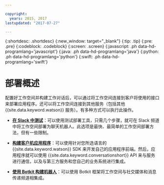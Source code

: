 ```yaml
---

copyright:
  years: 2015, 2017
lastupdated: "2017-07-27"

---
```


{:shortdesc: .shortdesc}
{:new_window: target="_blank"}
{:tip: .tip}
{:pre: .pre}
{:codeblock: .codeblock}
{:screen: .screen}
{:javascript: .ph data-hd-programlang='javascript'}
{:java: .ph data-hd-programlang='java'}
{:python: .ph data-hd-programlang='python'}
{:swift: .ph data-hd-programlang='swift'}

# 部署概述

配置好工作空间并构建工作对话后，可以通过将工作空间连接到客户将使用的接口来部署应用程序。还可以将工作空间连接到其他服务（包括其他 {{site.data.keyword.watson}} 服务）。有多种方式可以执行此操作。

-   [**在 Slack 中测试**](test-deploy.html)：可以使用测试部署工具，只需几个步骤，就可在 Slack 频道中将工作空间部署为聊天机器人。此选项是最快、最简单的工作空间部署方法，但有一些限制。

-  [**构建客户机应用程序**](develop-app.html)：可以使用针对您所选语言的 {{site.data.keyword.watson}} SDK 来开发自己的应用程序前端。然后，应用程序就可以使用 {{site.data.keyword.conversationshort}} API 来与服务进行通信，以及与第三方服务和您自己的业务系统进行集成。

-  [**使用 Botkit 构建机器人**](integrations.html)：可以使用 Botkit 框架将工作空间与社交媒体和消息传递频道相集成。

